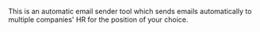 This is an automatic email sender tool which sends emails automatically to multiple companies' HR for the position of your choice.
